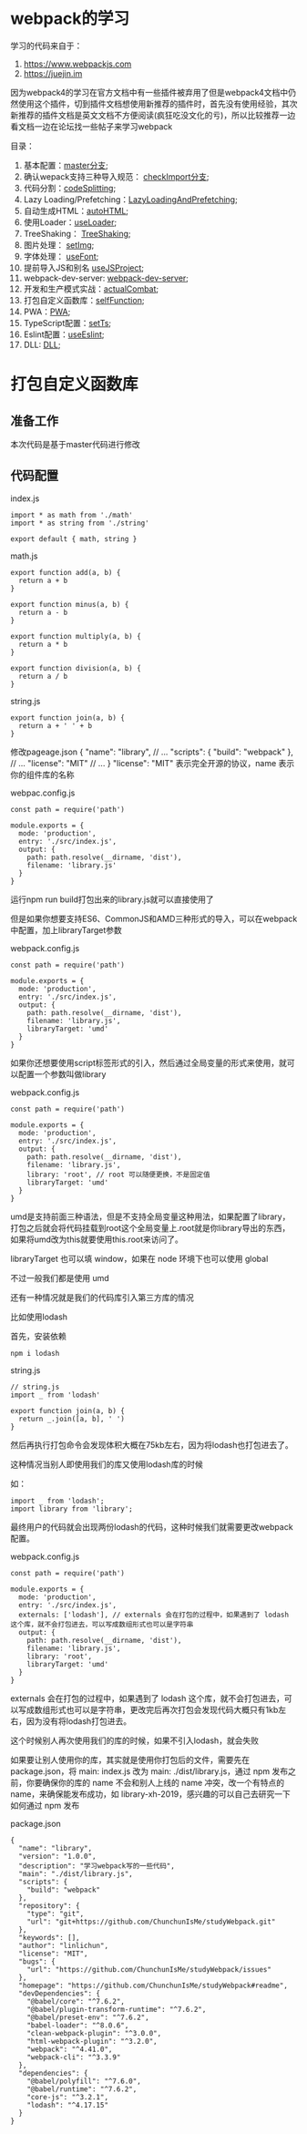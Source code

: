 # webpack的学习
学习的代码来自于：
1. https://www.webpackjs.com
2. https://juejin.im

因为webpack4的学习在官方文档中有一些插件被弃用了但是webpack4文档中仍然使用这个插件，切到插件文档想使用新推荐的插件时，首先没有使用经验，其次新推荐的插件文档是英文文档不方便阅读(疯狂吃没文化的亏)，所以比较推荐一边看文档一边在论坛找一些帖子来学习webpack

目录：

1. 基本配置：[master分支](https://github.com/ChunchunIsMe/studyWebpack "master");
2. 确认wepack支持三种导入规范： [checkImport分支](https://github.com/ChunchunIsMe/studyWebpack/tree/checkImport "checkImport");
3. 代码分割：[codeSplitting](https://github.com/ChunchunIsMe/studyWebpack/tree/codeSplitting "codeSplitting");
4. Lazy Loading/Prefetching：[LazyLoadingAndPrefetching](https://github.com/ChunchunIsMe/studyWebpack/tree/LazyLoadingAndPrefetching "LazyLoadingAndPrefetching");
5. 自动生成HTML：[autoHTML](https://github.com/ChunchunIsMe/studyWebpack/tree/autoHTML "autoHTML");
6. 使用Loader：[useLoader](https://github.com/ChunchunIsMe/studyWebpack/tree/useLoader "useLoader");
7. TreeShaking： [TreeShaking](https://github.com/ChunchunIsMe/studyWebpack/tree/TreeShaking "TreeShaking");
8. 图片处理： [setImg](https://github.com/ChunchunIsMe/studyWebpack/tree/setImg "setImg");
9. 字体处理： [useFont](https://github.com/ChunchunIsMe/studyWebpack/tree/useFont "useFont");
10. 提前导入JS和别名 [useJSProject](https://github.com/ChunchunIsMe/studyWebpack/tree/useJSProject "useJSProject");
11. webpack-dev-server: [webpack-dev-server](https://github.com/ChunchunIsMe/studyWebpack/tree/webpack-dev-server "webpack-dev-server");
12. 开发和生产模式实战：[actualCombat](https://github.com/ChunchunIsMe/studyWebpack/tree/actualCombat "actualCombat");
13. 打包自定义函数库：[selfFunction](https://github.com/ChunchunIsMe/studyWebpack/tree/selfFunction "selfFunction");
14. PWA：[PWA](https://github.com/ChunchunIsMe/studyWebpack/tree/PWA "PWA");
15. TypeScript配置：[setTs](https://github.com/ChunchunIsMe/studyWebpack/tree/setTs "setTs");
16. Eslint配置：[useEslint](https://github.com/ChunchunIsMe/studyWebpack/tree/useEslint "useEslint");
17. DLL: [DLL](https://github.com/ChunchunIsMe/studyWebpack/tree/DLL "DLL");

# 打包自定义函数库
## 准备工作
本次代码是基于master代码进行修改
## 代码配置
index.js
```
import * as math from './math'
import * as string from './string'

export default { math, string }
```
math.js
```
export function add(a, b) {
  return a + b
}

export function minus(a, b) {
  return a - b
}

export function multiply(a, b) {
  return a * b
}

export function division(a, b) {
  return a / b
}
```
string.js
```
export function join(a, b) {
  return a + ' ' + b
}
```
修改pageage.json
{
  "name": "library",
  // ...
  "scripts": {
    "build": "webpack"
  },
  // ...
  "license": "MIT"
  // ...
}
"license": "MIT" 表示完全开源的协议，name 表示你的组件库的名称

webpac.config.js
```
const path = require('path')

module.exports = {
  mode: 'production',
  entry: './src/index.js',
  output: {
    path: path.resolve(__dirname, 'dist'),
    filename: 'library.js'
  }
}
```
运行npm run build打包出来的library.js就可以直接使用了

但是如果你想要支持ES6、CommonJS和AMD三种形式的导入，可以在webpack中配置，加上libraryTarget参数

webpack.config.js
```
const path = require('path')

module.exports = {
  mode: 'production',
  entry: './src/index.js',
  output: {
    path: path.resolve(__dirname, 'dist'),
    filename: 'library.js',
    libraryTarget: 'umd'
  }
}
```
如果你还想要使用script标签形式的引入，然后通过全局变量的形式来使用，就可以配置一个参数叫做library

webpack.config.js
```
const path = require('path')

module.exports = {
  mode: 'production',
  entry: './src/index.js',
  output: {
    path: path.resolve(__dirname, 'dist'),
    filename: 'library.js',
    library: 'root', // root 可以随便更换，不是固定值
    libraryTarget: 'umd'
  }
}
```
umd是支持前面三种语法，但是不支持全局变量这种用法，如果配置了library，打包之后就会将代码挂载到root这个全局变量上.root就是你library导出的东西，如果将umd改为this就要使用this.root来访问了。

libraryTarget 也可以填 window，如果在 node 环境下也可以使用 global

不过一般我们都是使用 umd

还有一种情况就是我们的代码库引入第三方库的情况

比如使用lodash

首先，安装依赖
```
npm i lodash
```
string.js
```
// string.js
import _ from 'lodash'

export function join(a, b) {
  return _.join([a, b], ' ')
}
```
然后再执行打包命令会发现体积大概在75kb左右，因为将lodash也打包进去了。

这种情况当别人即使用我们的库又使用lodash库的时候

如：
```
import _ from 'lodash';
import library from 'library';
```
最终用户的代码就会出现两份lodash的代码，这种时候我们就需要更改webpack配置。

webpack.config.js
```
const path = require('path')

module.exports = {
  mode: 'production',
  entry: './src/index.js',
  externals: ['lodash'], // externals 会在打包的过程中，如果遇到了 lodash 这个库，就不会打包进去，可以写成数组形式也可以是字符串
  output: {
    path: path.resolve(__dirname, 'dist'),
    filename: 'library.js',
    library: 'root',
    libraryTarget: 'umd'
  }
}
```
externals 会在打包的过程中，如果遇到了 lodash 这个库，就不会打包进去，可以写成数组形式也可以是字符串，更改完后再次打包会发现代码大概只有1kb左右，因为没有将lodash打包进去。

这个时候别人再次使用我们的库的时候，如果不引入lodash，就会失败


如果要让别人使用你的库，其实就是使用你打包后的文件，需要先在 package.json，将 main: index.js 改为 main: ./dist/library.js，通过 npm 发布之前，你要确保你的库的 name 不会和别人上线的 name 冲突，改一个有特点的 name，来确保能发布成功，如 library-xh-2019，感兴趣的可以自己去研究一下如何通过 npm 发布

package.json
```
{
  "name": "library",
  "version": "1.0.0",
  "description": "学习webpack写的一些代码",
  "main": "./dist/library.js",
  "scripts": {
    "build": "webpack"
  },
  "repository": {
    "type": "git",
    "url": "git+https://github.com/ChunchunIsMe/studyWebpack.git"
  },
  "keywords": [],
  "author": "linlichun",
  "license": "MIT",
  "bugs": {
    "url": "https://github.com/ChunchunIsMe/studyWebpack/issues"
  },
  "homepage": "https://github.com/ChunchunIsMe/studyWebpack#readme",
  "devDependencies": {
    "@babel/core": "^7.6.2",
    "@babel/plugin-transform-runtime": "^7.6.2",
    "@babel/preset-env": "^7.6.2",
    "babel-loader": "^8.0.6",
    "clean-webpack-plugin": "^3.0.0",
    "html-webpack-plugin": "^3.2.0",
    "webpack": "^4.41.0",
    "webpack-cli": "^3.3.9"
  },
  "dependencies": {
    "@babel/polyfill": "^7.6.0",
    "@babel/runtime": "^7.6.2",
    "core-js": "^3.2.1",
    "lodash": "^4.17.15"
  }
}
```